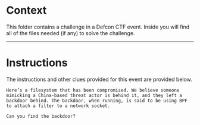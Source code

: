 # Context

This folder contains a challenge in a Defcon CTF event. Inside you will find all of the files needed (if any) to solve the challenge. 

---

# Instructions

The instructions and other clues provided for this event are provided below.

```
Here’s a filesystem that has been compromised. We believe someone mimicking a China-based threat actor is behind it, and they left a backdoor behind. The backdoor, when running, is said to be using BPF to attach a filter to a network socket.

Can you find the backdoor?


```